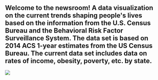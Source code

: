 ## Welcome to the newsroom! A  data visualization on the current trends shaping people's lives based on the  information from the U.S. Census Bureau and the Behavioral Risk Factor Surveillance System. The data set is based on 2014 ACS 1-year estimates from the US Census Bureau. The current data set includes data on rates of income, obesity, poverty, etc. by state.
<p float="left">
<img src = "https://github.com/BanuNathan/D3-Challenge/blob/main/assets/data/Screenshot (10).png">

</p>
